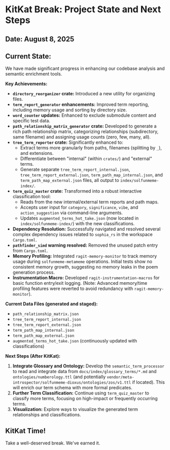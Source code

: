 # KitKat Break: Project State and Next Steps

## Date: August 8, 2025

## Current State:

We have made significant progress in enhancing our codebase analysis and semantic enrichment tools.

**Key Achievements:**
- **`directory_reorganizer` crate:** Introduced a new utility for organizing files.
- **`term_report_generator` enhancements:** Improved term reporting, including memory usage and sorting by directory size.
- **`word_counter` updates:** Enhanced to exclude submodule content and specific test data.
- **`path_relationship_matrix_generator` crate:** Developed to generate a rich path relationship matrix, categorizing relationships (subdirectory, same filename) and assigning usage counts (zero, few, many, all).
- **`tree_term_reporter` crate:** Significantly enhanced to:
    - Extract terms more granularly from paths, filenames (splitting by `_`), and extensions.
    - Differentiate between "internal" (within `crates/`) and "external" terms.
    - Generate separate `tree_term_report_internal.json`, `tree_term_report_external.json`, `term_path_map_internal.json`, and `term_path_map_external.json` files, all output to `index/solfunmeme-index/`.
- **`term_quiz_master` crate:** Transformed into a robust interactive classification tool:
    - Reads from the new internal/external term reports and path maps.
    - Accepts user input for `category`, `significance`, `vibe`, and `action_suggestion` via command-line arguments.
    - Updates `augmented_terms_hot_take.json` (now located in `index/solfunmeme-index/`) with the new classifications.
- **Dependency Resolution:** Successfully navigated and resolved several complex dependency issues related to `sophia_rs` in the workspace `Cargo.toml`.
- **`pathfinder_simd` warning resolved:** Removed the unused patch entry from `Cargo.toml`.
- **Memory Profiling:** Integrated `ragit-memory-monitor` to track memory usage during `solfunmeme-metameme` operations. Initial tests show no consistent memory growth, suggesting no memory leaks in the poem generation process.
- **Instrumentation Macro:** Developed `ragit-instrumentation-macros` for basic function entry/exit logging. (Note: Advanced memory/time profiling features were reverted to avoid redundancy with `ragit-memory-monitor`).

**Current Data Files (generated and staged):**
- `path_relationship_matrix.json`
- `tree_term_report_internal.json`
- `tree_term_report_external.json`
- `term_path_map_internal.json`
- `term_path_map_external.json`
- `augmented_terms_hot_take.json` (continuously updated with classifications)

**Next Steps (After KitKat):**
1.  **Integrate Glossary and Ontology:** Develop the `semantic_term_processor` to read and integrate data from `docs/index/glossary_terms/*.md` and `ontologies/numberology.ttl` (and potentially `vendor/meta-introspector/solfunmeme-dioxus/ontologies/zos/v1.ttl` if located). This will enrich our term schema with more formal predicates.
2.  **Further Term Classification:** Continue using `term_quiz_master` to classify more terms, focusing on high-impact or frequently occurring terms.
3.  **Visualization:** Explore ways to visualize the generated term relationships and classifications.

## KitKat Time!
Take a well-deserved break. We've earned it.